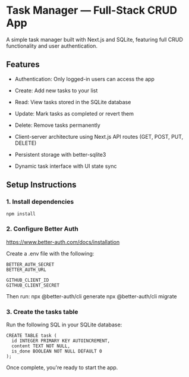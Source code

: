 # Task Manager — Full-Stack CRUD App

A simple task manager built with Next.js and SQLite, featuring full CRUD functionality and user authentication.

## Features

* Authentication: Only logged-in users can access the app

* Create: Add new tasks to your list

* Read: View tasks stored in the SQLite database

* Update: Mark tasks as completed or revert them

* Delete: Remove tasks permanently

* Client-server architecture using Next.js API routes (GET, POST, PUT, DELETE)

* Persistent storage with better-sqlite3

* Dynamic task interface with UI state sync

## Setup Instructions
### 1. Install dependencies

    npm install

### 2. Configure Better Auth
https://www.better-auth.com/docs/installation

Create a .env file with the following:

    BETTER_AUTH_SECRET
    BETTER_AUTH_URL

    GITHUB_CLIENT_ID
    GITHUB_CLIENT_SECRET

Then run:
npx @better-auth/cli generate
npx @better-auth/cli migrate

### 3. Create the tasks table
Run the following SQL in your SQLite database:

    CREATE TABLE task (
      id INTEGER PRIMARY KEY AUTOINCREMENT,
      content TEXT NOT NULL,
      is_done BOOLEAN NOT NULL DEFAULT 0
    );

Once complete, you're ready to start the app.